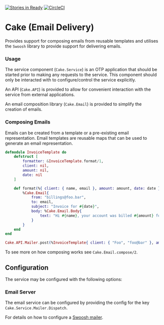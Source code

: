[![Stories in Ready](https://badge.waffle.io/ZURASTA/cake.png?label=ready&title=Ready)](https://waffle.io/ZURASTA/cake?utm_source=badge) [![CircleCI](https://circleci.com/gh/ZURASTA/cake.svg?style=svg)](https://circleci.com/gh/ZURASTA/cake)
# Cake (Email Delivery)

Provides support for composing emails from reusable templates and utilises the `Swoosh` library to provide support for delivering emails.


### Usage

The service component (`Cake.Service`) is an OTP application that should be started prior to making any requests to the service. This component should only be interacted with to configure/control the service explicitly.

An API (`Cake.API`) is provided to allow for convenient interaction with the service from external applications.

An email composition library (`Cake.Email`) is provided to simplify the creation of emails.


### Composing Emails

Emails can be created from a template or a pre-existing email representation. Email templates are reusable maps that can be used to generate an email representation.

```elixir
defmodule InvoiceTemplate do
    defstruct [
        formatter: &InvoiceTemplate.format/1,
        client: nil,
        amount: nil,
        date: nil
    ]

    def format(%{ client: { name, email }, amount: amount, date: date }) do
        %Cake.Email{
            from: "billings@foo.bar",
            to: email,
            subject: "Invoice for #{date}",
            body: %Cake.Email.Body{
                text: "Hi #{name}, your account was billed #{amount} for the period (#{date})."
            }
        }
    end
end

Cake.API.Mailer.post(%InvoiceTemplate{ client: { "Foo", "foo@bar" }, amount: "$100", date: "January" })
```

To see more on how composing works see `Cake.Email.compose/2`.


Configuration
-------------

The service may be configured with the following options:

### Email Server

The email service can be configured by providing the config for the key `Cake.Service.Mailer.Dispatch`.

For details on how to configure a [Swoosh mailer](https://hexdocs.pm/swoosh/Swoosh.Mailer.html).
